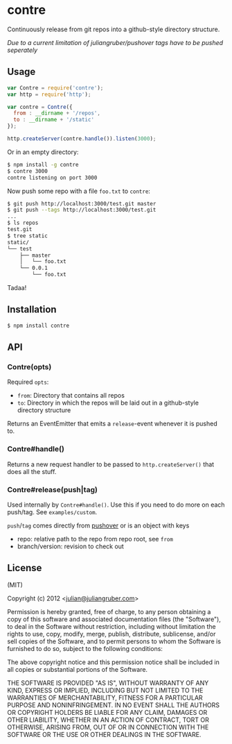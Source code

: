 
# contre

Continuously release from git repos into a github-style directory structure.

_Due to a current limitation of juliangruber/pushover tags have to be pushed
seperately_

## Usage

```javascript
var Contre = require('contre');
var http = require('http');

var contre = Contre({
  from : __dirname + '/repos',
  to : __dirname + '/static'
});

http.createServer(contre.handle()).listen(3000);
```
Or in an empty directory:

```bash
$ npm install -g contre
$ contre 3000
contre listening on port 3000
```

Now push some repo with a file `foo.txt` to `contre`:

```bash
$ git push http://localhost:3000/test.git master
$ git push --tags http://localhost:3000/test.git
...
$ ls repos
test.git
$ tree static
static/
└── test
    ├── master
    │   └── foo.txt
    └── 0.0.1
        └── foo.txt
```

Tadaa!

## Installation

```bash
$ npm install contre
```

## API

### Contre(opts)

Required `opts`:

* `from`: Directory that contains all repos
* `to`: Directory in which the repos will be laid out in a github-style
directory structure

Returns an EventEmitter that emits a `release`-event whenever it is pushed to.

### Contre#handle()

Returns a new request handler to be passed to `http.createServer()` that does
all the stuff.

### Contre#release(push|tag)

Used internally by `Contre#handle()`. Use this if you need to do more on each
push/tag. See `examples/custom`.

`push`/`tag` comes directly from
[pushover](https://github.com/substack/pushover) or is an object with keys

* repo: relative path to the repo from repo root, see `from`
* branch/version: revision to check out 

## License

(MIT)

Copyright (c) 2012 &lt;julian@juliangruber.com&gt;

Permission is hereby granted, free of charge, to any person obtaining a copy of
this software and associated documentation files (the "Software"), to deal in
the Software without restriction, including without limitation the rights to
use, copy, modify, merge, publish, distribute, sublicense, and/or sell copies of
the Software, and to permit persons to whom the Software is furnished to do so,
subject to the following conditions:

The above copyright notice and this permission notice shall be included in all
copies or substantial portions of the Software.

THE SOFTWARE IS PROVIDED "AS IS", WITHOUT WARRANTY OF ANY KIND, EXPRESS OR
IMPLIED, INCLUDING BUT NOT LIMITED TO THE WARRANTIES OF MERCHANTABILITY,
FITNESS FOR A PARTICULAR PURPOSE AND NONINFRINGEMENT. IN NO EVENT SHALL THE
AUTHORS OR COPYRIGHT HOLDERS BE LIABLE FOR ANY CLAIM, DAMAGES OR OTHER
LIABILITY, WHETHER IN AN ACTION OF CONTRACT, TORT OR OTHERWISE, ARISING FROM,
OUT OF OR IN CONNECTION WITH THE SOFTWARE OR THE USE OR OTHER DEALINGS IN THE
SOFTWARE.
